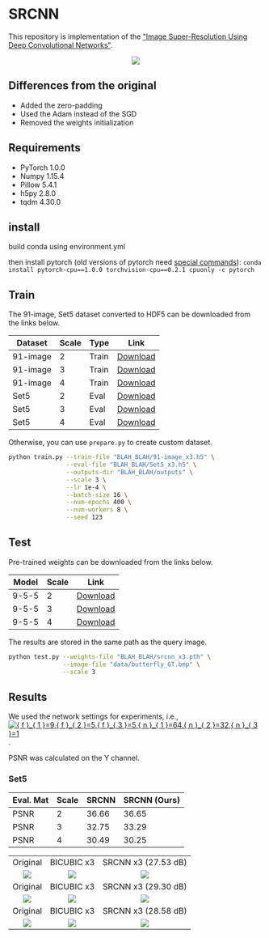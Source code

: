 # SRCNN

This repository is implementation of the ["Image Super-Resolution Using Deep Convolutional Networks"](https://arxiv.org/abs/1501.00092).

<center><img src="./thumbnails/fig1.png"></center>

## Differences from the original

- Added the zero-padding
- Used the Adam instead of the SGD
- Removed the weights initialization

## Requirements

- PyTorch 1.0.0
- Numpy 1.15.4
- Pillow 5.4.1
- h5py 2.8.0
- tqdm 4.30.0

## install
build conda using environment.yml

then install pytorch (old versions of pytorch need [special commands](https://pytorch.org/get-started/previous-versions/#v100)):
`conda install pytorch-cpu==1.0.0 torchvision-cpu==0.2.1 cpuonly -c pytorch`

## Train

The 91-image, Set5 dataset converted to HDF5 can be downloaded from the links below.

| Dataset | Scale | Type | Link |
|---------|-------|------|------|
| 91-image | 2 | Train | [Download](https://www.dropbox.com/s/2hsah93sxgegsry/91-image_x2.h5?dl=0) |
| 91-image | 3 | Train | [Download](https://www.dropbox.com/s/curldmdf11iqakd/91-image_x3.h5?dl=0) |
| 91-image | 4 | Train | [Download](https://www.dropbox.com/s/22afykv4amfxeio/91-image_x4.h5?dl=0) |
| Set5 | 2 | Eval | [Download](https://www.dropbox.com/s/r8qs6tp395hgh8g/Set5_x2.h5?dl=0) |
| Set5 | 3 | Eval | [Download](https://www.dropbox.com/s/58ywjac4te3kbqq/Set5_x3.h5?dl=0) |
| Set5 | 4 | Eval | [Download](https://www.dropbox.com/s/0rz86yn3nnrodlb/Set5_x4.h5?dl=0) |

Otherwise, you can use `prepare.py` to create custom dataset.

```bash
python train.py --train-file "BLAH_BLAH/91-image_x3.h5" \
                --eval-file "BLAH_BLAH/Set5_x3.h5" \
                --outputs-dir "BLAH_BLAH/outputs" \
                --scale 3 \
                --lr 1e-4 \
                --batch-size 16 \
                --num-epochs 400 \
                --num-workers 8 \
                --seed 123                
```

## Test

Pre-trained weights can be downloaded from the links below.

| Model | Scale | Link |
|-------|-------|------|
| 9-5-5 | 2 | [Download](https://www.dropbox.com/s/rxluu1y8ptjm4rn/srcnn_x2.pth?dl=0) |
| 9-5-5 | 3 | [Download](https://www.dropbox.com/s/zn4fdobm2kw0c58/srcnn_x3.pth?dl=0) |
| 9-5-5 | 4 | [Download](https://www.dropbox.com/s/pd5b2ketm0oamhj/srcnn_x4.pth?dl=0) |

The results are stored in the same path as the query image.

```bash
python test.py --weights-file "BLAH_BLAH/srcnn_x3.pth" \
               --image-file "data/butterfly_GT.bmp" \
               --scale 3
```

## Results

We used the network settings for experiments, i.e., <a href="https://www.codecogs.com/eqnedit.php?latex={&space;f&space;}_{&space;1&space;}=9,{&space;f&space;}_{&space;2&space;}=5,{&space;f&space;}_{&space;3&space;}=5,{&space;n&space;}_{&space;1&space;}=64,{&space;n&space;}_{&space;2&space;}=32,{&space;n&space;}_{&space;3&space;}=1" target="_blank"><img src="https://latex.codecogs.com/gif.latex?{&space;f&space;}_{&space;1&space;}=9,{&space;f&space;}_{&space;2&space;}=5,{&space;f&space;}_{&space;3&space;}=5,{&space;n&space;}_{&space;1&space;}=64,{&space;n&space;}_{&space;2&space;}=32,{&space;n&space;}_{&space;3&space;}=1" title="{ f }_{ 1 }=9,{ f }_{ 2 }=5,{ f }_{ 3 }=5,{ n }_{ 1 }=64,{ n }_{ 2 }=32,{ n }_{ 3 }=1" /></a>.

PSNR was calculated on the Y channel.

### Set5

| Eval. Mat | Scale | SRCNN | SRCNN (Ours) |
|-----------|-------|-------|--------------|
| PSNR | 2 | 36.66 | 36.65 |
| PSNR | 3 | 32.75 | 33.29 |
| PSNR | 4 | 30.49 | 30.25 |

<table>
    <tr>
        <td><center>Original</center></td>
        <td><center>BICUBIC x3</center></td>
        <td><center>SRCNN x3 (27.53 dB)</center></td>
    </tr>
    <tr>
    	<td>
    		<center><img src="./data/butterfly_GT.bmp""></center>
    	</td>
    	<td>
    		<center><img src="./data/butterfly_GT_bicubic_x3.bmp"></center>
    	</td>
    	<td>
    		<center><img src="./data/butterfly_GT_srcnn_x3.bmp"></center>
    	</td>
    </tr>
    <tr>
        <td><center>Original</center></td>
        <td><center>BICUBIC x3</center></td>
        <td><center>SRCNN x3 (29.30 dB)</center></td>
    </tr>
    <tr>
    	<td>
    		<center><img src="./data/zebra.bmp""></center>
    	</td>
    	<td>
    		<center><img src="./data/zebra_bicubic_x3.bmp"></center>
    	</td>
    	<td>
    		<center><img src="./data/zebra_srcnn_x3.bmp"></center>
    	</td>
    </tr>
    <tr>
        <td><center>Original</center></td>
        <td><center>BICUBIC x3</center></td>
        <td><center>SRCNN x3 (28.58 dB)</center></td>
    </tr>
    <tr>
    	<td>
    		<center><img src="./data/ppt3.bmp""></center>
    	</td>
    	<td>
    		<center><img src="./data/ppt3_bicubic_x3.bmp"></center>
    	</td>
    	<td>
    		<center><img src="./data/ppt3_srcnn_x3.bmp"></center>
    	</td>
    </tr>
</table>
